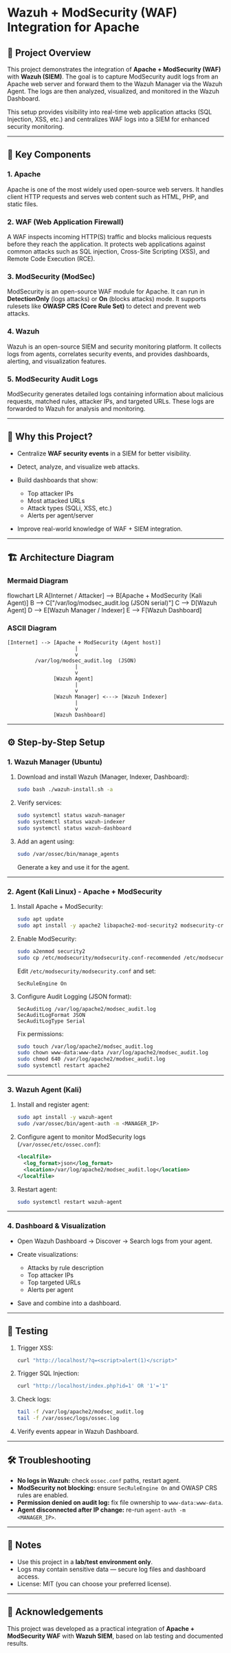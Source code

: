 # Wazuh + ModSecurity (WAF) Integration for Apache

## 📌 Project Overview

This project demonstrates the integration of **Apache + ModSecurity (WAF)** with **Wazuh (SIEM)**. The goal is to capture ModSecurity audit logs from an Apache web server and forward them to the Wazuh Manager via the Wazuh Agent. The logs are then analyzed, visualized, and monitored in the Wazuh Dashboard.

This setup provides visibility into real-time web application attacks (SQL Injection, XSS, etc.) and centralizes WAF logs into a SIEM for enhanced security monitoring.

---

## 🔑 Key Components

### 1. Apache

Apache is one of the most widely used open-source web servers. It handles client HTTP requests and serves web content such as HTML, PHP, and static files.

### 2. WAF (Web Application Firewall)

A WAF inspects incoming HTTP(S) traffic and blocks malicious requests before they reach the application. It protects web applications against common attacks such as SQL injection, Cross-Site Scripting (XSS), and Remote Code Execution (RCE).

### 3. ModSecurity (ModSec)

ModSecurity is an open-source WAF module for Apache. It can run in **DetectionOnly** (logs attacks) or **On** (blocks attacks) mode. It supports rulesets like **OWASP CRS (Core Rule Set)** to detect and prevent web attacks.

### 4. Wazuh

Wazuh is an open-source SIEM and security monitoring platform. It collects logs from agents, correlates security events, and provides dashboards, alerting, and visualization features.

### 5. ModSecurity Audit Logs

ModSecurity generates detailed logs containing information about malicious requests, matched rules, attacker IPs, and targeted URLs. These logs are forwarded to Wazuh for analysis and monitoring.

---

## 🎯 Why this Project?

* Centralize **WAF security events** in a SIEM for better visibility.
* Detect, analyze, and visualize web attacks.
* Build dashboards that show:

  * Top attacker IPs
  * Most attacked URLs
  * Attack types (SQLi, XSS, etc.)
  * Alerts per agent/server
* Improve real-world knowledge of WAF + SIEM integration.

---

## 🏗️ Architecture Diagram

### Mermaid Diagram

flowchart LR
  A[Internet / Attacker] --> B[Apache + ModSecurity (Kali Agent)]
  B --> C["/var/log/modsec_audit.log (JSON serial)"]
  C --> D[Wazuh Agent]
  D --> E[Wazuh Manager / Indexer]
  E --> F[Wazuh Dashboard]


### ASCII Diagram

```
[Internet] --> [Apache + ModSecurity (Agent host)]
                      |
                      v
         /var/log/modsec_audit.log  (JSON)
                      |
                      v
               [Wazuh Agent]
                      |
                      v
               [Wazuh Manager] <---> [Wazuh Indexer]
                      |
                      v
               [Wazuh Dashboard]
```

---

## ⚙️ Step-by-Step Setup

### 1. Wazuh Manager (Ubuntu)

1. Download and install Wazuh (Manager, Indexer, Dashboard):

   ```bash
   sudo bash ./wazuh-install.sh -a
   ```
2. Verify services:

   ```bash
   sudo systemctl status wazuh-manager
   sudo systemctl status wazuh-indexer
   sudo systemctl status wazuh-dashboard
   ```
3. Add an agent using:

   ```bash
   sudo /var/ossec/bin/manage_agents
   ```

   Generate a key and use it for the agent.

---

### 2. Agent (Kali Linux) - Apache + ModSecurity

1. Install Apache + ModSecurity:

   ```bash
   sudo apt update
   sudo apt install -y apache2 libapache2-mod-security2 modsecurity-crs
   ```
2. Enable ModSecurity:

   ```bash
   sudo a2enmod security2
   sudo cp /etc/modsecurity/modsecurity.conf-recommended /etc/modsecurity/modsecurity.conf
   ```

   Edit `/etc/modsecurity/modsecurity.conf` and set:

   ```
   SecRuleEngine On
   ```
3. Configure Audit Logging (JSON format):

   ```
   SecAuditLog /var/log/apache2/modsec_audit.log
   SecAuditLogFormat JSON
   SecAuditLogType Serial
   ```

   Fix permissions:

   ```bash
   sudo touch /var/log/apache2/modsec_audit.log
   sudo chown www-data:www-data /var/log/apache2/modsec_audit.log
   sudo chmod 640 /var/log/apache2/modsec_audit.log
   sudo systemctl restart apache2
   ```

---

### 3. Wazuh Agent (Kali)

1. Install and register agent:

   ```bash
   sudo apt install -y wazuh-agent
   sudo /var/ossec/bin/agent-auth -m <MANAGER_IP>
   ```
2. Configure agent to monitor ModSecurity logs (`/var/ossec/etc/ossec.conf`):

   ```xml
   <localfile>
     <log_format>json</log_format>
     <location>/var/log/apache2/modsec_audit.log</location>
   </localfile>
   ```
3. Restart agent:

   ```bash
   sudo systemctl restart wazuh-agent
   ```

---

### 4. Dashboard & Visualization

* Open Wazuh Dashboard → Discover → Search logs from your agent.
* Create visualizations:

  * Attacks by rule description
  * Top attacker IPs
  * Top targeted URLs
  * Alerts per agent
* Save and combine into a dashboard.

---

## 🧪 Testing

1. Trigger XSS:

   ```bash
   curl "http://localhost/?q=<script>alert(1)</script>"
   ```
2. Trigger SQL Injection:

   ```bash
   curl "http://localhost/index.php?id=1' OR '1'='1"
   ```
3. Check logs:

   ```bash
   tail -f /var/log/apache2/modsec_audit.log
   tail -f /var/ossec/logs/ossec.log
   ```
4. Verify events appear in Wazuh Dashboard.

---

## 🛠️ Troubleshooting

* **No logs in Wazuh:** check `ossec.conf` paths, restart agent.
* **ModSecurity not blocking:** ensure `SecRuleEngine On` and OWASP CRS rules are enabled.
* **Permission denied on audit log:** fix file ownership to `www-data:www-data`.
* **Agent disconnected after IP change:** re-run `agent-auth -m <MANAGER_IP>`.

---

## 📜 Notes

* Use this project in a **lab/test environment only**.
* Logs may contain sensitive data — secure log files and dashboard access.
* License: MIT (you can choose your preferred license).

---

## 🙌 Acknowledgements

This project was developed as a practical integration of **Apache + ModSecurity WAF** with **Wazuh SIEM**, based on lab testing and documented results.
